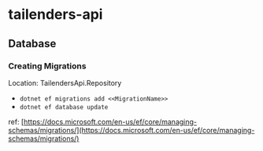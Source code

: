 # tailenders-api


## Database

### Creating Migrations
Location: TailendersApi.Repository 
* `dotnet ef migrations add <<MigrationName>>`
* `dotnet ef database update`

ref: [https://docs.microsoft.com/en-us/ef/core/managing-schemas/migrations/](https://docs.microsoft.com/en-us/ef/core/managing-schemas/migrations/)
